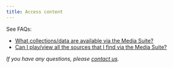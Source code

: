 ```yaml
---
title: Access content
---
```


See FAQs: 

- [What collections/data are available via the Media Suite?](/documentation/faq/what-data)
- [Can I play/view all the sources that I find via the Media Suite?](/documentation/faq/can-play-view)

*If you have any questions, please [contact us](/contact).*